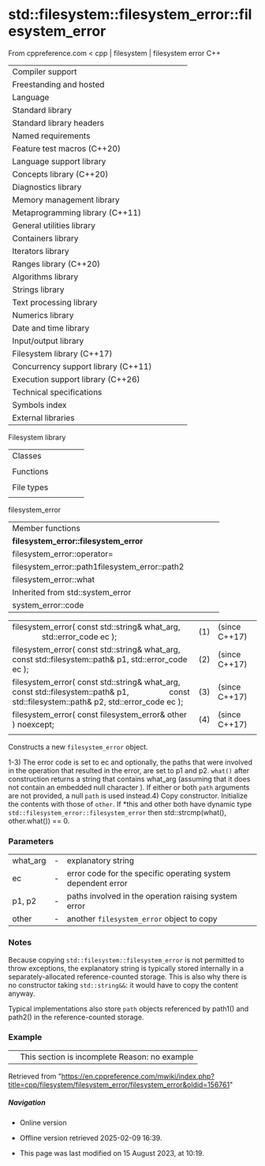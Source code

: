# std::filesystem::filesystem_error::filesystem_error

From cppreference.com
< cpp‎ | filesystem‎ | filesystem error
C++

|  |  |  |  |  |
| --- | --- | --- | --- | --- |
| Compiler support | | | | |
| Freestanding and hosted | | | | |
| Language | | | | |
| Standard library | | | | |
| Standard library headers | | | | |
| Named requirements | | | | |
| Feature test macros (C++20) | | | | |
| Language support library | | | | |
| Concepts library (C++20) | | | | |
| Diagnostics library | | | | |
| Memory management library | | | | |
| Metaprogramming library (C++11) | | | | |
| General utilities library | | | | |
| Containers library | | | | |
| Iterators library | | | | |
| Ranges library (C++20) | | | | |
| Algorithms library | | | | |
| Strings library | | | | |
| Text processing library | | | | |
| Numerics library | | | | |
| Date and time library | | | | |
| Input/output library | | | | |
| Filesystem library (C++17) | | | | |
| Concurrency support library (C++11) | | | | |
| Execution support library (C++26) | | | | |
| Technical specifications | | | | |
| Symbols index | | | | |
| External libraries | | | | |

Filesystem library

|  |  |  |  |  |
| --- | --- | --- | --- | --- |
| Classes | | | | |
| |  |  |  |  |  | | --- | --- | --- | --- | --- | | filesystem::path | | | | | | filesystem::filesystem_error | | | | | | filesystem::directory_entry | | | | | | filesystem::directory_iterator | | | | | | filesystem::recursive_directory_iterator | | | | | | filesystem::file_status | | | | | | filesystem::space_info | | | | | | |  |  |  |  |  | | --- | --- | --- | --- | --- | | filesystem::file_type | | | | | | filesystem::file_time_type | | | | | | filesystem::perms | | | | | | filesystem::perm_options | | | | | | filesystem::copy_options | | | | | | filesystem::directory_options | | | | | |
| Functions | | | | |
| |  |  |  |  |  | | --- | --- | --- | --- | --- | | filesystem::absolute | | | | | | filesystem::canonicalfilesystem::weakly_canonical | | | | | | filesystem::relativefilesystem::proximate | | | | | | filesystem::copy | | | | | | filesystem::copy_file | | | | | | filesystem::copy_symlink | | | | | | filesystem::create_directory filesystem::create_directories | | | | | | filesystem::create_hard_link | | | | | | filesystem::create_symlink filesystem::create_directory_symlink | | | | | | filesystem::current_path | | | | | | filesystem::temp_directory_path | | | | | | |  |  |  |  |  | | --- | --- | --- | --- | --- | | filesystem::exists | | | | | | filesystem::equivalent | | | | | | filesystem::file_size | | | | | | filesystem::hard_link_count | | | | | | filesystem::last_write_time | | | | | | filesystem::permissions | | | | | | filesystem::read_symlink | | | | | | filesystem::remove filesystem::remove_all | | | | | | filesystem::rename | | | | | | filesystem::resize_file | | | | | | filesystem::space | | | | | | filesystem::status filesystem::symlink_status | | | | | |
| File types | | | | |
| |  |  |  |  |  | | --- | --- | --- | --- | --- | | filesystem::is_block_file | | | | | | filesystem::is_character_file | | | | | | filesystem::is_directory | | | | | | filesystem::is_empty | | | | | | filesystem::status_known | | | | | | |  |  |  |  |  | | --- | --- | --- | --- | --- | | filesystem::is_fifo | | | | | | filesystem::is_other | | | | | | filesystem::is_regular_file | | | | | | filesystem::is_socket | | | | | | filesystem::is_symlink | | | | | |

filesystem_error

|  |  |  |  |  |
| --- | --- | --- | --- | --- |
| Member functions | | | | |
| ****filesystem_error::filesystem_error**** | | | | |
| filesystem_error::operator= | | | | |
| filesystem_error::path1filesystem_error::path2 | | | | |
| filesystem_error::what | | | | |
| Inherited from std::system_error | | | | |
| system_error::code | | | | |

|  |  |  |
| --- | --- | --- |
| filesystem_error( const std::string& what_arg,                    std::error_code ec ); | (1) | (since C++17) |
| filesystem_error( const std::string& what_arg,  const std::filesystem::path& p1, std::error_code ec ); | (2) | (since C++17) |
| filesystem_error( const std::string& what_arg,  const std::filesystem::path& p1,                    const std::filesystem::path& p2, std::error_code ec ); | (3) | (since C++17) |
| filesystem_error( const filesystem_error& other ) noexcept; | (4) | (since C++17) |
|  |  |  |

Constructs a new `filesystem_error` object.

1-3) The error code is set to ec and optionally, the paths that were involved in the operation that resulted in the error, are set to p1 and p2. `what()` after construction returns a string that contains what_arg (assuming that it does not contain an embedded null character ). If either or both `path` arguments are not provided, a null `path` is used instead.4) Copy constructor. Initialize the contents with those of `other`. If \*this and other both have dynamic type `std::filesystem_error::filesystem_error` then std::strcmp(what(), other.what()) == 0.

### Parameters

|  |  |  |
| --- | --- | --- |
| what_arg | - | explanatory string |
| ec | - | error code for the specific operating system dependent error |
| p1, p2 | - | paths involved in the operation raising system error |
| other | - | another `filesystem_error` object to copy |

### Notes

Because copying `std::filesystem::filesystem_error` is not permitted to throw exceptions, the explanatory string is typically stored internally in a separately-allocated reference-counted storage. This is also why there is no constructor taking `std::string&&`: it would have to copy the content anyway.

Typical implementations also store `path` objects referenced by path1() and path2() in the reference-counted storage.

### Example

|  |  |
| --- | --- |
|  | This section is incomplete Reason: no example |

Retrieved from "<https://en.cppreference.com/mwiki/index.php?title=cpp/filesystem/filesystem_error/filesystem_error&oldid=156761>"

##### Navigation

- Online version
- Offline version retrieved 2025-02-09 16:39.

- This page was last modified on 15 August 2023, at 10:19.